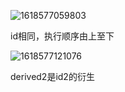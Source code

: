 ![1618577059803](C:%5Cnote%5CMySQL%5Cexplain%5Cimg%5C1618577059803.png)

id相同，执行顺序由上至下

![1618577121076](C:%5Cnote%5CMySQL%5Cexplain%5Cimg%5C1618577121076.png)

derived2是id2的衍生